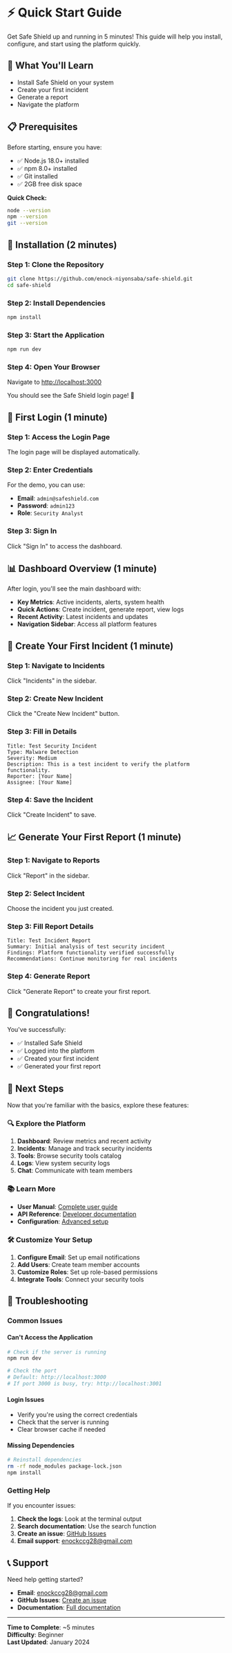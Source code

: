 # ⚡ Quick Start Guide

Get Safe Shield up and running in 5 minutes! This guide will help you install, configure, and start using the platform quickly.

## 🎯 What You'll Learn

- Install Safe Shield on your system
- Create your first incident
- Generate a report
- Navigate the platform

## 📋 Prerequisites

Before starting, ensure you have:

- ✅ Node.js 18.0+ installed
- ✅ npm 8.0+ installed
- ✅ Git installed
- ✅ 2GB free disk space

**Quick Check:**
```bash
node --version
npm --version
git --version
```

## 🚀 Installation (2 minutes)

### Step 1: Clone the Repository

```bash
git clone https://github.com/enock-niyonsaba/safe-shield.git
cd safe-shield
```

### Step 2: Install Dependencies

```bash
npm install
```

### Step 3: Start the Application

```bash
npm run dev
```

### Step 4: Open Your Browser

Navigate to [http://localhost:3000](http://localhost:3000)

You should see the Safe Shield login page! 🎉

## 🔐 First Login (1 minute)

### Step 1: Access the Login Page

The login page will be displayed automatically.

### Step 2: Enter Credentials

For the demo, you can use:
- **Email**: `admin@safeshield.com`
- **Password**: `admin123`
- **Role**: `Security Analyst`

### Step 3: Sign In

Click "Sign In" to access the dashboard.

## 📊 Dashboard Overview (1 minute)

After login, you'll see the main dashboard with:

- **Key Metrics**: Active incidents, alerts, system health
- **Quick Actions**: Create incident, generate report, view logs
- **Recent Activity**: Latest incidents and updates
- **Navigation Sidebar**: Access all platform features

## 🚨 Create Your First Incident (1 minute)

### Step 1: Navigate to Incidents

Click "Incidents" in the sidebar.

### Step 2: Create New Incident

Click the "Create New Incident" button.

### Step 3: Fill in Details

```
Title: Test Security Incident
Type: Malware Detection
Severity: Medium
Description: This is a test incident to verify the platform functionality.
Reporter: [Your Name]
Assignee: [Your Name]
```

### Step 4: Save the Incident

Click "Create Incident" to save.

## 📈 Generate Your First Report (1 minute)

### Step 1: Navigate to Reports

Click "Report" in the sidebar.

### Step 2: Select Incident

Choose the incident you just created.

### Step 3: Fill Report Details

```
Title: Test Incident Report
Summary: Initial analysis of test security incident
Findings: Platform functionality verified successfully
Recommendations: Continue monitoring for real incidents
```

### Step 4: Generate Report

Click "Generate Report" to create your first report.

## 🎉 Congratulations!

You've successfully:
- ✅ Installed Safe Shield
- ✅ Logged into the platform
- ✅ Created your first incident
- ✅ Generated your first report

## 🚀 Next Steps

Now that you're familiar with the basics, explore these features:

### 🔍 Explore the Platform

1. **Dashboard**: Review metrics and recent activity
2. **Incidents**: Manage and track security incidents
3. **Tools**: Browse security tools catalog
4. **Logs**: View system security logs
5. **Chat**: Communicate with team members

### 📚 Learn More

- **User Manual**: [Complete user guide](./user-manual.md)
- **API Reference**: [Developer documentation](./api-reference.md)
- **Configuration**: [Advanced setup](./configuration.md)

### 🛠️ Customize Your Setup

1. **Configure Email**: Set up email notifications
2. **Add Users**: Create team member accounts
3. **Customize Roles**: Set up role-based permissions
4. **Integrate Tools**: Connect your security tools

## 🚨 Troubleshooting

### Common Issues

#### Can't Access the Application
```bash
# Check if the server is running
npm run dev

# Check the port
# Default: http://localhost:3000
# If port 3000 is busy, try: http://localhost:3001
```

#### Login Issues
- Verify you're using the correct credentials
- Check that the server is running
- Clear browser cache if needed

#### Missing Dependencies
```bash
# Reinstall dependencies
rm -rf node_modules package-lock.json
npm install
```

### Getting Help

If you encounter issues:

1. **Check the logs**: Look at the terminal output
2. **Search documentation**: Use the search function
3. **Create an issue**: [GitHub Issues](https://github.com/enock-niyonsaba/safe-shield/issues)
4. **Email support**: enockccg28@gmail.com

## 📞 Support

Need help getting started?

- **Email**: enockccg28@gmail.com
- **GitHub Issues**: [Create an issue](https://github.com/enock-niyonsaba/safe-shield/issues)
- **Documentation**: [Full documentation](../README.md)

---

**Time to Complete**: ~5 minutes  
**Difficulty**: Beginner  
**Last Updated**: January 2024 